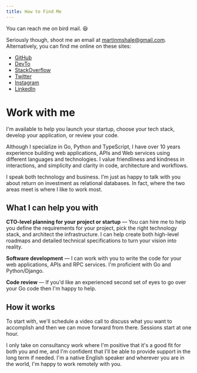 ```yaml
---
title: How to Find Me
---
```


You can reach me on bird mail. :satisfied:

Seriously though, shoot me an email at [martinmshale@gmail.com](mailto:martinmshale@gmail.com). Alternatively, you can find me online on these sites:

- [GitHub](https://github.com/musale)
- [DevTo](https://dev.to/musale)
- [StackOverflow](https://stackoverflow.com/users/4444629/musale)
- [Twitter](https://twitter.com/musaletweets)
- [Instagram](https://instagram.com/musale.png)
- [LinkedIn](https://www.linkedin.com/in/musalemartin/)

# Work with me

I'm available to help you launch your startup, choose your tech stack, develop your application, or review your code.

Although I specialize in Go, Python and TypeScript, I have over 10 years experience building web applications, APIs and Web services using different languages and technologies. I value friendliness and kindness in interactions, and simplicity and clarity in code, architecture and workflows.

I speak both technology and business. I'm just as happy to talk with you about return on investment as relational databases. In fact, where the two areas meet is where I like to work most.

## What I can help you with
**CTO-level planning for your project or startup** — You can hire me to help you define the requirements for your project, pick the right technology stack, and architect the infrastructure. I can help create both high-level roadmaps and detailed technical specifications to turn your vision into reality.

**Software development** — I can work with you to write the code for your web applications, APIs and RPC services. I'm proficient with Go and Python/Django.

**Code review** — If you'd like an experienced second set of eyes to go over your Go code then I'm happy to help.

## How it works
To start with, we'll schedule a video call to discuss what you want to accomplish and then we can move forward from there. Sessions start at one hour.

I only take on consultancy work where I'm positive that it's a good fit for both you and me, and I'm confident that I'll be able to provide support in the long term if needed. I'm a native English speaker and wherever you are in the world, I'm happy to work remotely with you.
